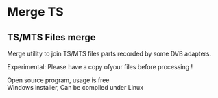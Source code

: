 # Merge TS
 
## TS/MTS Files merge

Merge utility to join TS/MTS files parts recorded by some DVB adapters.

Experimental: Please have a copy ofyour files before processing !

Open source program, usage is free<br>
Windows installer, Can be compiled under Linux

